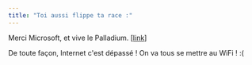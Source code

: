 ```yaml
---
title: "Toi aussi flippe ta race :"
---
```


Merci Microsoft, et vive le Palladium.
[[link](http://www.macplus.org/magplus/article.php?id_article=2296)]

De toute façon, Internet c'est dépassé ! On va tous se mettre au WiFi ! :(

